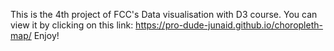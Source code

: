 This is the 4th project of FCC's Data visualisation with D3 course.
You can view it by clicking on this link: https://pro-dude-junaid.github.io/choropleth-map/
Enjoy!
